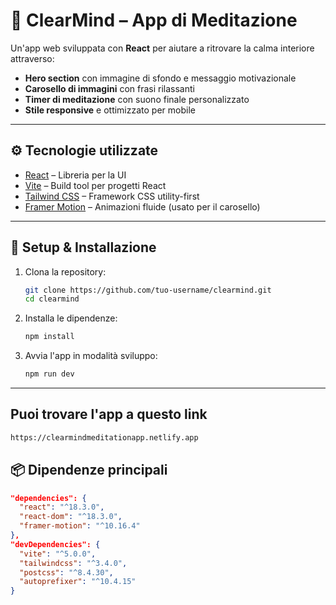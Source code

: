 # 🧘 ClearMind – App di Meditazione

Un'app web sviluppata con **React** per aiutare a ritrovare la calma interiore attraverso:
- **Hero section** con immagine di sfondo e messaggio motivazionale
- **Carosello di immagini** con frasi rilassanti
- **Timer di meditazione** con suono finale personalizzato
- **Stile responsive** e ottimizzato per mobile

---

  ## ⚙️ Tecnologie utilizzate
- [React](https://react.dev/) – Libreria per la UI
- [Vite](https://vitejs.dev/) – Build tool per progetti React
- [Tailwind CSS](https://tailwindcss.com/) – Framework CSS utility-first
- [Framer Motion](https://www.framer.com/motion/) – Animazioni fluide (usato per il carosello)

---

## 🚀 Setup & Installazione

1. Clona la repository:
   ```bash
   git clone https://github.com/tuo-username/clearmind.git
   cd clearmind
   ```

2. Installa le dipendenze:
   ```bash
   npm install
   ```

3. Avvia l'app in modalità sviluppo:
   ```bash
   npm run dev
   ```
---

## Puoi trovare l'app a questo link
```bash
https://clearmindmeditationapp.netlify.app
```

## 📦 Dipendenze principali
```json
"dependencies": {
  "react": "^18.3.0",
  "react-dom": "^18.3.0",
  "framer-motion": "^10.16.4"
},
"devDependencies": {
  "vite": "^5.0.0",
  "tailwindcss": "^3.4.0",
  "postcss": "^8.4.30",
  "autoprefixer": "^10.4.15"
}
```
